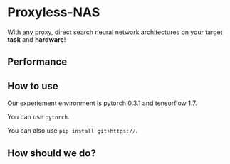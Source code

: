 # Proxyless-NAS
With any proxy, direct search neural network architectures on your target **task** and **hardware**!

## Performance 


## How to use 
Our experiement environment is pytorch 0.3.1 and tensorflow 1.7. 

You can use `pytorch`.

You can also use `pip install git+https://`.

## How should we do?
